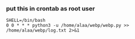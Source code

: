 ### put this in crontab as root user
```
SHELL=/bin/bash
0 0 * * * python3 -u /home/alaa/webp/webp.py >> /home/alaa/webp/log.txt 2>&1
```